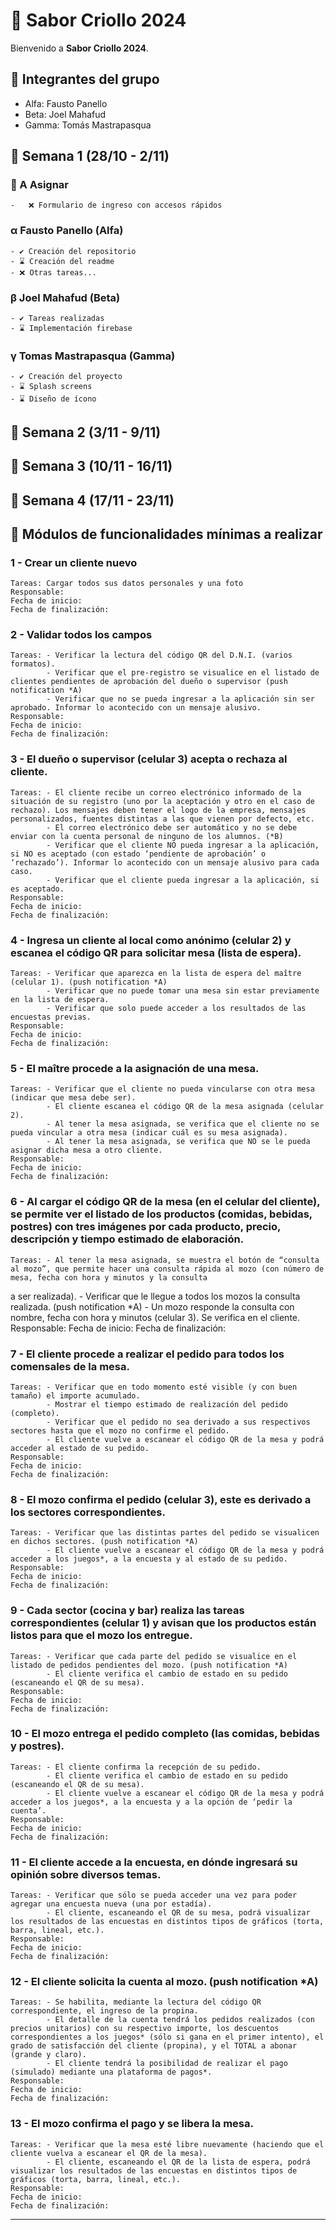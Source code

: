 # 🍔 Sabor Criollo 2024

Bienvenido a **Sabor Criollo 2024**.

## 👥 Integrantes del grupo

- Alfa: Fausto Panello
- Beta: Joel Mahafud
- Gamma: Tomás Mastrapasqua

## 📅 Semana 1 (28/10 - 2/11)

### 📓 A Asignar
    -   ❌ Formulario de ingreso con accesos rápidos

### α Fausto Panello (Alfa)
    - ✔️ Creación del repositorio
    - ⌛ Creación del readme
    - ❌ Otras tareas...


### β Joel Mahafud (Beta)
    - ✔️ Tareas realizadas
    - ⌛ Implementación firebase

### γ Tomas Mastrapasqua (Gamma)
    - ✔️ Creación del proyecto
    - ⌛ Splash screens
    - ⌛ Diseño de ícono

## 📅 Semana 2 (3/11 - 9/11)

## 📅 Semana 3 (10/11 - 16/11)

## 📅 Semana 4 (17/11 - 23/11)

## 📜 Módulos de funcionalidades mínimas a realizar

### 1 - Crear un cliente nuevo
    Tareas: Cargar todos sus datos personales y una foto
    Responsable: 
    Fecha de inicio:
    Fecha de finalización:

### 2 - Validar todos los campos
    Tareas: - Verificar la lectura del código QR del D.N.I. (varios formatos).
            - Verificar que el pre-registro se visualice en el listado de clientes pendientes de aprobación del dueño o supervisor (push notification *A)
            - Verificar que no se pueda ingresar a la aplicación sin ser aprobado. Informar lo acontecido con un mensaje alusivo.
    Responsable:
    Fecha de inicio:
    Fecha de finalización:

### 3 - El dueño o supervisor (celular 3) acepta o rechaza al cliente.
    Tareas: - El cliente recibe un correo electrónico informado de la situación de su registro (uno por la aceptación y otro en el caso de rechazo). Los mensajes deben tener el logo de la empresa, mensajes personalizados, fuentes distintas a las que vienen por defecto, etc.
            - El correo electrónico debe ser automático y no se debe enviar con la cuenta personal de ninguno de los alumnos. (*B)
            - Verificar que el cliente NO pueda ingresar a la aplicación, si NO es aceptado (con estado ‘pendiente de aprobación’ o ‘rechazado’). Informar lo acontecido con un mensaje alusivo para cada caso.
            - Verificar que el cliente pueda ingresar a la aplicación, si es aceptado.
    Responsable:
    Fecha de inicio:
    Fecha de finalización:

### 4 - Ingresa un cliente al local como anónimo (celular 2) y escanea el código QR para solicitar mesa (lista de espera).
    Tareas: - Verificar que aparezca en la lista de espera del maître (celular 1). (push notification *A)
            - Verificar que no puede tomar una mesa sin estar previamente en la lista de espera.
            - Verificar que solo puede acceder a los resultados de las encuestas previas.
    Responsable:
    Fecha de inicio:
    Fecha de finalización:

### 5 - El maître procede a la asignación de una mesa.
    Tareas: - Verificar que el cliente no pueda vincularse con otra mesa (indicar que mesa debe ser).
            - El cliente escanea el código QR de la mesa asignada (celular 2).
            - Al tener la mesa asignada, se verifica que el cliente no se pueda vincular a otra mesa (indicar cuál es su mesa asignada).
            - Al tener la mesa asignada, se verifica que NO se le pueda asignar dicha mesa a otro cliente.
    Responsable:
    Fecha de inicio:
    Fecha de finalización:

### 6 - Al cargar el código QR de la mesa (en el celular del cliente), se permite ver el listado de los productos (comidas, bebidas, postres) con tres imágenes por cada producto, precio, descripción y tiempo estimado de elaboración.
    Tareas: - Al tener la mesa asignada, se muestra el botón de “consulta al mozo”, que permite hacer una consulta rápida al mozo (con número de mesa, fecha con hora y minutos y la consulta
a ser realizada).
            - Verificar que le llegue a todos los mozos la consulta realizada. (push notification *A)
            - Un mozo responde la consulta con nombre, fecha con hora y minutos (celular 3). Se verifica en el cliente.
    Responsable:
    Fecha de inicio:
    Fecha de finalización:

### 7 - El cliente procede a realizar el pedido para todos los comensales de la mesa.
    Tareas: - Verificar que en todo momento esté visible (y con buen tamaño) el importe acumulado.
            - Mostrar el tiempo estimado de realización del pedido (completo).
            - Verificar que el pedido no sea derivado a sus respectivos sectores hasta que el mozo no confirme el pedido.
            - El cliente vuelve a escanear el código QR de la mesa y podrá acceder al estado de su pedido.
    Responsable:
    Fecha de inicio:
    Fecha de finalización:

### 8 - El mozo confirma el pedido (celular 3), este es derivado a los sectores correspondientes.
    Tareas: - Verificar que las distintas partes del pedido se visualicen en dichos sectores. (push notification *A)
            - El cliente vuelve a escanear el código QR de la mesa y podrá acceder a los juegos*, a la encuesta y al estado de su pedido.
    Responsable:
    Fecha de inicio:
    Fecha de finalización:

### 9 - Cada sector (cocina y bar) realiza las tareas correspondientes (celular 1) y avisan que los productos están listos para que el mozo los entregue.
    Tareas: - Verificar que cada parte del pedido se visualice en el listado de pedidos pendientes del mozo. (push notification *A)
            - El cliente verifica el cambio de estado en su pedido (escaneando el QR de su mesa).
    Responsable:
    Fecha de inicio:
    Fecha de finalización:

### 10 - El mozo entrega el pedido completo (las comidas, bebidas y postres).
    Tareas: - El cliente confirma la recepción de su pedido.
            - El cliente verifica el cambio de estado en su pedido (escaneando el QR de su mesa).
            - El cliente vuelve a escanear el código QR de la mesa y podrá acceder a los juegos*, a la encuesta y a la opción de ‘pedir la cuenta’.
    Responsable:
    Fecha de inicio:
    Fecha de finalización:

### 11 - El cliente accede a la encuesta, en dónde ingresará su opinión sobre diversos temas.
    Tareas: - Verificar que sólo se pueda acceder una vez para poder agregar una encuesta nueva (una por estadía).
            - El cliente, escaneando el QR de su mesa, podrá visualizar los resultados de las encuestas en distintos tipos de gráficos (torta, barra, lineal, etc.).
    Responsable:
    Fecha de inicio:
    Fecha de finalización:            

### 12 - El cliente solicita la cuenta al mozo. (push notification *A)
    Tareas: - Se habilita, mediante la lectura del código QR correspondiente, el ingreso de la propina.
            - El detalle de la cuenta tendrá los pedidos realizados (con precios unitarios) con su respectivo importe, los descuentos correspondientes a los juegos* (sólo si gana en el primer intento), el grado de satisfacción del cliente (propina), y el TOTAL a abonar (grande y claro).
            - El cliente tendrá la posibilidad de realizar el pago (simulado) mediante una plataforma de pagos*.
    Responsable:
    Fecha de inicio:
    Fecha de finalización:            

### 13 - El mozo confirma el pago y se libera la mesa.
    Tareas: - Verificar que la mesa esté libre nuevamente (haciendo que el cliente vuelva a escanear el QR de la mesa).
            - El cliente, escaneando el QR de la lista de espera, podrá visualizar los resultados de las encuestas en distintos tipos de gráficos (torta, barra, lineal, etc.).
    Responsable:
    Fecha de inicio:
    Fecha de finalización:    

---
